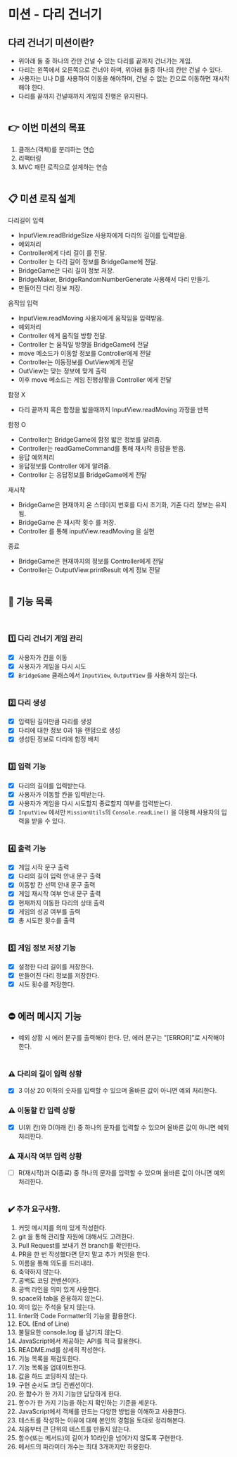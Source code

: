 # 미션 - 다리 건너기

## 다리 건너기 미션이란?

- 위아래 둘 중 하나의 칸만 건널 수 있는 다리를 끝까지 건너가는 게임.
- 다리는 왼쪽에서 오른쪽으로 건너야 하며, 위아래 둘중 하나의 칸만 건널 수 있다.
- 사용자는 U나 D를 사용하여 이동을 해야하며, 건널 수 없는 칸으로 이동하면 재시작해야 한다.
- 다리를 끝까지 건널때까지 게임의 진행은 유지된다.<br>
  <br>

## 👉 이번 미션의 목표

1. 클래스(객체)를 분리하는 연습
2. 리팩터링
3. MVC 패턴 로직으로 설계하는 연습 <br>
   <br>

## 📋 미션 로직 설계

다리길이 입력

- InputView.readBridgeSize 사용자에게 다리의 길이를 입력받음.
- 예외처리
- Controller에게 다리 길이 를 전달.
- Controller 는 다리 길이 정보를 BridgeGame에 전달.
- BridgeGame은 다리 길이 정보 저장.
- BridgeMaker, BridgeRandomNumberGenerate 사용해서 다리 만들기.
- 만들어진 다리 정보 저장.

움직임 입력

- InputView.readMoving 사용자에게 움직임을 입력받음.
- 예외처리
- Controller 에게 움직일 방향 전달.
- Controller 는 움직일 방향을 BridgeGame에 전달
- move 메소드가 이동할 정보를 Controller에게 전달
- Controller는 이동정보를 OutView에게 전달
- OutView는 맞는 정보에 맞게 출력
- 이후 move 메소드는 게임 진행상황을 Controller 에게 전달

함정 X

- 다리 끝까지 혹은 함정을 밟을때까지 InputView.readMoving 과정을 반복

함정 O

- Controller는 BridgeGame에 함정 밟은 정보를 알려줌.
- Controller는 readGameCommand를 통해 재시작 응답을 받음.
- 응답 예외처리
- 응답정보를 Controller 에게 알려줌.
- Controller 는 응답정보를 BridgeGame에게 전달

재시작

- BridgeGame은 현재까지 온 스테이지 번호를 다시 초기화, 기존 다리 정보는 유지됨.
- BridgeGame 은 재시작 횟수 를 저장.
- Controller 를 통해 inputView.readMoving 을 실현

종료

- BridgeGame은 현재까지의 정보를 Controller에게 전달
- Controller는 OutputView.printResult 에게 정보 전달<br>
  <br>

## 📲 기능 목록

<br>

### 1️⃣ 다리 건너기 게임 관리

- [x] 사용자가 칸을 이동
- [x] 사용자가 게임을 다시 시도
- [x] `BridgeGame` 클래스에서 `InputView`, `OutputView` 를 사용하지 않는다. <br>
      <br>

### 2️⃣ 다리 생성

- [x] 입력된 길이만큼 다리를 생성
- [x] 다리에 대한 정보 0과 1을 랜덤으로 생성
- [x] 생성된 정보로 다리에 함정 배치 <br>
      <br>

### 3️⃣ 입력 기능

- [x] 다리의 길이를 입력받는다.
- [x] 사용자가 이동할 칸을 입력받는다.
- [x] 사용자가 게임을 다시 시도할지 종료할지 여부를 입력받는다.
- [x] `InputView` 에서만 `MissionUtils`의 `Console.readLine()` 을 이용해 사용자의 입력을 받을 수 있다. <br>
      <br>

### 4️⃣ 출력 기능

- [x] 게임 시작 문구 출력
- [x] 다리의 길이 입력 안내 문구 출력
- [x] 이동할 칸 선택 안내 문구 출력
- [x] 게임 재시작 여부 안내 문구 출력
- [x] 현재까지 이동한 다리의 상태 출력
- [x] 게임의 성공 여부를 출력
- [x] 총 시도한 횟수를 출력 <br>
      <br>

### 5️⃣ 게임 정보 저장 기능

- [x] 설정한 다리 길이를 저장한다.
- [x] 만들어진 다리 정보를 저장한다.
- [x] 시도 횟수를 저장한다. <br>
      <br>

## ⛔ 에러 메시지 기능<br>

- 예외 상황 시 에러 문구를 출력해야 한다. 단, 에러 문구는 "[ERROR]"로 시작해야 한다.<br>
  <br>

### ⚠️ 다리의 길이 입력 상황

- [x] 3 이상 20 이하의 숫자를 입력할 수 있으며 올바른 값이 아니면 예외 처리한다. <br>

### ⚠️ 이동할 칸 입력 상황

- [x] U(위 칸)와 D(아래 칸) 중 하나의 문자를 입력할 수 있으며 올바른 값이 아니면 예외 처리한다. <br>

### ⚠️ 재시작 여부 입력 상황

- [ ] R(재시작)과 Q(종료) 중 하나의 문자를 입력할 수 있으며 올바른 값이 아니면 예외 처리한다. <br>
      <br>

### ✔️ 추가 요구사항.

1. 커밋 메시지를 의미 있게 작성한다.
2. git 을 통해 관리할 자원에 대해서도 고려한다.
3. Pull Request를 보내기 전 branch를 확인한다.
4. PR을 한 번 작성했다면 닫지 말고 추가 커밋을 한다.
5. 이름을 통해 의도를 드러내라.
6. 축약하지 않는다.
7. 공백도 코딩 컨벤션이다.
8. 공백 라인을 의미 있게 사용한다.
9. space와 tab을 혼용하지 않는다.
10. 의미 없는 주석을 달지 않는다.
11. linter와 Code Formatter의 기능을 활용한다.
12. EOL (End of Line)
13. 불필요한 console.log 를 남기지 않는다.
14. JavaScript에서 제공하는 API를 적극 활용한다.
15. README.md를 상세히 작성한다.
16. 기능 목록을 재검토한다.
17. 기능 목록을 업데이트한다.
18. 값을 하드 코딩하지 않는다.
19. 구현 순서도 코딩 컨벤션이다.
20. 한 함수가 한 가지 기능만 담당하게 한다.
21. 함수가 한 가지 기능을 하는지 확인하는 기준을 세운다.
22. JavaScript에서 객체를 만드는 다양한 방법을 이해하고 사용한다.
23. 테스트를 작성하는 이유에 대해 본인의 경험을 토대로 정리해본다.
24. 처음부터 큰 단위의 테스트를 만들지 않는다.
25. 함수(또는 메서드)의 길이가 10라인을 넘어가지 않도록 구현한다.
26. 메서드의 파라미터 개수는 최대 3개까지만 허용한다.
